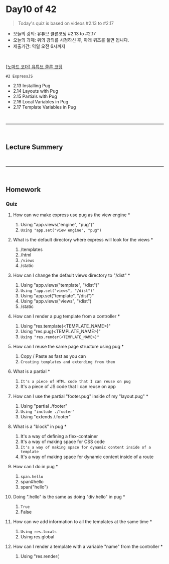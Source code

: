 
# Day10 of 42

> Today's quiz is based on videos #2.13 to #2.17

- 오늘의 강의: 유튜브 클론코딩 #2.13 to #2.17
- 오늘의 과제: 위의 강의를 시청하신 후, 아래 퀴즈를 풀면 됩니다.  
- 제출기간: 익일 오전 6시까지

<br/>

[[노마드 코더] 유튜브 클론 코딩](https://academy.nomadcoders.co/courses/enrolled/435438)

`#2 ExpressJS`
- 2.13 Installing Pug 
- 2.14 Layouts with Pug 
- 2.15 Partials with Pug 
- 2.16 Local Variables in Pug 
- 2.17 Template Variables in Pug 

<br/>

---

<br/>

## Lecture Summery



<br/>

---

<br/>

## Homework 

### Quiz


1. How can we make express use pug as the view engine *
    1) Using "app.views("engine", "pug")"
    2) `Using "app.set("view engine", "pug")`

2. What is the default directory where express will look for the views *
    1) /templates
    2) /html
    3) `/views`
    4) /static

3. How can I change the default views directory to "/dist" *
    1) Using "app.views("template", "/dist")"
    2) `Using "app.set("views", "/dist")"`
    3) Using "app.set("template", "/dist")"
    4) Using "app.views("views", "/dist")
    5) /static

4. How can I render a pug template from a controller *
    1) Using "res.template(<TEMPLATE_NAME>)"
    2) Using "res.pug(<TEMPLATE_NAME>)"
    3) `Using "res.render(<TEMPLATE_NAME>)"`

5. How can I reuse the same page structure using pug *
    1) Copy / Paste as fast as you can
    2) `Creating templates and extending from them`

6. What is a partial *
    1) `It's a piece of HTML code that I can reuse on pug`
    2) It's a piece of JS code that I can reuse on app

7. How can I use the partial "footer.pug" inside of my "layout.pug" *
    1) Using "partial ./footer"
    2) `Using "include ./footer"`
    3) Using "extends /.footer"

8. What is a "block" in pug *
    1) It's a way of defining a flex-container
    2) It's a way of making space for CSS code
    3) `It's a way of making space for dynamic content inside of a template`
    4) It's a way of making space for dynamic content inside of a route

9. How can I do <span class="hello"> in pug *
    1) `span.hello`
    2) span#hello
    3) span("hello")

10. Doing ".hello" is the same as doing "div.hello" in pug *
    1) `True`
    2) False

11. How can we add information to all the templates at the same time *
    1) `Using res.locals`
    2) Using res.global

12. How can I render a template with a variable "name" from the controller *
    1) Using "res.render(<TEMPLATE>, { vars:{name: "Nico"}})"
    2) Using "res.render(<TEMPLATE>, name: "Nico")"
    3) `Using "res.render(<TEMPLATE>, { name:"Nico"})"`